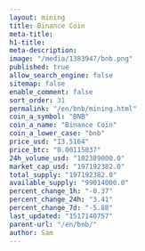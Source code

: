 ```yaml
---
layout: mining
title: Binance Coin
meta-title: 
h1-title: 
meta-description: 
image: "/media/1383947/bnb.png"
published: true
allow_search_engine: false
sitemap: false
enable_comment: false
sort_order: 31
permalink: "/en/bnb/mining.html"
coin_a_symbol: "BNB"
coin_a_name: "Binance Coin"
coin_a_lower_case: "bnb"
price_usd: "13.5164"
price_btc: "0.00115037"
24h_volume_usd: "102389000.0"
market_cap_usd: "197192382.0"
total_supply: "197192382.0"
available_supply: "99014000.0"
percent_change_1h: "-0.37"
percent_change_24h: "3.41"
percent_change_7d: "-5.88"
last_updated: "1517140757"
parent-url: "/en/bnb/"
author: Sam
---
```


